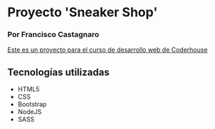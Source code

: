 <h1>Proyecto 'Sneaker Shop'</h1>
<h3>Por Francisco Castagnaro</h3>

<p><a href="./HTML/index.html">Este es un proyecto para el curso de desarrollo web de Coderhouse</a></p>
<h2>Tecnologías utilizadas</h2>

<ul>
    <li>HTML5</li>
    <li>CSS</li>
    <li>Bootstrap</li>
    <li>NodeJS</li>
    <li>SASS</li>
</ul>
